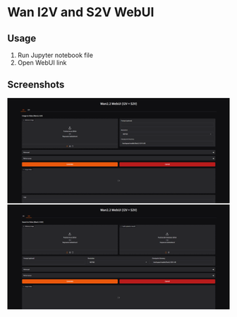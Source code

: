 # Wan I2V and S2V WebUI

## Usage
1. Run Jupyter notebook file
2. Open WebUI link

## Screenshots

![Wan I2V](screenshot-1.png)
![Wan S2V](screenshot-2.png)
